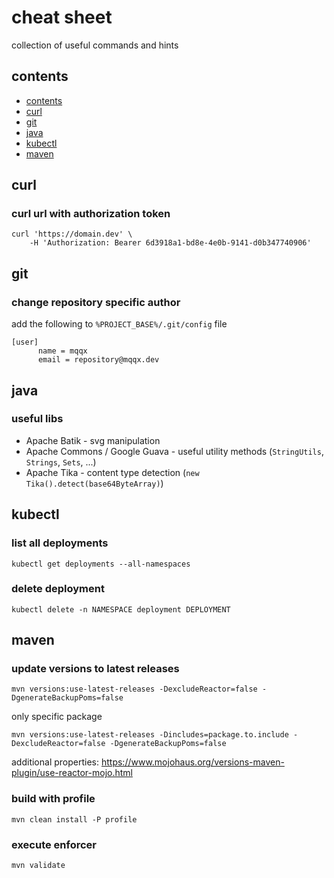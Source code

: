 # cheat sheet

collection of useful commands and hints

## contents

- [contents](#contents)
- [curl](#curl)
- [git](#git)
- [java](#java)
- [kubectl](#kubectl)
- [maven](#maven)

## curl

### curl url with authorization token

    curl 'https://domain.dev' \
        -H 'Authorization: Bearer 6d3918a1-bd8e-4e0b-9141-d0b347740906'

## git

### change repository specific author

add the following to `%PROJECT_BASE%/.git/config` file
    
    [user]
          name = mqqx
          email = repository@mqqx.dev
          
## java

### useful libs

* Apache Batik - svg manipulation
* Apache Commons / Google Guava - useful utility methods (`StringUtils`, `Strings`, `Sets`, ...)
* Apache Tika - content type detection (`new Tika().detect(base64ByteArray)`)

## kubectl

### list all deployments

    kubectl get deployments --all-namespaces
    
### delete deployment
    
    kubectl delete -n NAMESPACE deployment DEPLOYMENT

## maven

### update versions to latest releases 

    mvn versions:use-latest-releases -DexcludeReactor=false -DgenerateBackupPoms=false

only specific package

    mvn versions:use-latest-releases -Dincludes=package.to.include -DexcludeReactor=false -DgenerateBackupPoms=false

additional properties: https://www.mojohaus.org/versions-maven-plugin/use-reactor-mojo.html

### build with profile

    mvn clean install -P profile

### execute enforcer

    mvn validate
